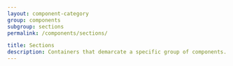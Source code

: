 ```yaml
---
layout: component-category
group: components
subgroup: sections
permalink: /components/sections/

title: Sections
description: Containers that demarcate a specific group of components.
---
```

